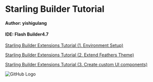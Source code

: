# Starling Builder Tutorial

#### Author: yishigulang
#### IDE: Flash Builder4.7

[Starling Builder Extensions Tutorial (1. Environment Setup)](https://github.com/yuhengh/starling-builder-tutorial/blob/master/docs/extensions.md)

[Starling Builder Extensions Tutorial (2. Extend Feathers Theme)](https://github.com/yuhengh/starling-builder-tutorial/blob/master/docs/theme.md)

[Starling Builder Extensions Tutorial (3. Create custom UI components)](https://github.com/yuhengh/starling-builder-tutorial/blob/master/docs/components.md)

![GitHub Logo](https://raw.githubusercontent.com/yuhengh/starling-builder-tutorial/cn/images/builder_demo.png)

